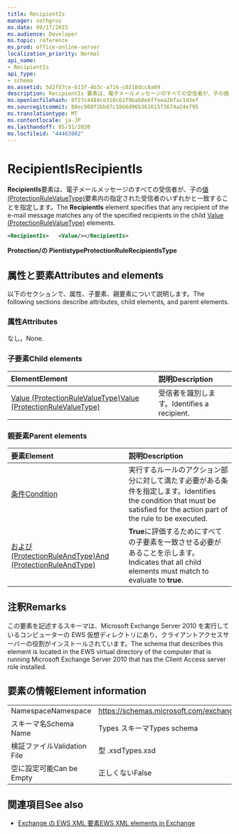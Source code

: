 ```yaml
---
title: RecipientIs
manager: sethgros
ms.date: 09/17/2015
ms.audience: Developer
ms.topic: reference
ms.prod: office-online-server
localization_priority: Normal
api_name:
- RecipientIs
api_type:
- schema
ms.assetid: 5d2fd7ce-6137-4b3c-a716-c0218dcc8a09
description: RecipientIs 要素は、電子メールメッセージのすべての受信者が、子の値 (ProtectionRuleValueType) 要素内の指定された受信者のいずれかと一致することを指定します。
ms.openlocfilehash: 8f27c4484ce310c62f9bab0e6ffeea2bfac1d3ef
ms.sourcegitcommit: 88ec988f2bb67c1866d06b361615f3674a24e795
ms.translationtype: MT
ms.contentlocale: ja-JP
ms.lasthandoff: 05/31/2020
ms.locfileid: "44463882"
---
```

# <a name="recipientis"></a><span data-ttu-id="9bac5-103">RecipientIs</span><span class="sxs-lookup"><span data-stu-id="9bac5-103">RecipientIs</span></span>

<span data-ttu-id="9bac5-104">**RecipientIs**要素は、電子メールメッセージのすべての受信者が、子の[値 (ProtectionRuleValueType)](value-protectionrulevaluetype.md)要素内の指定された受信者のいずれかと一致することを指定します。</span><span class="sxs-lookup"><span data-stu-id="9bac5-104">The **RecipientIs** element specifies that any recipient of the e-mail message matches any of the specified recipients in the child [Value (ProtectionRuleValueType)](value-protectionrulevaluetype.md) elements.</span></span> 
  
```xml
<RecipientIs>   <Value/></RecipientIs>
```

 <span data-ttu-id="9bac5-105">**Protection/の Pientistype**</span><span class="sxs-lookup"><span data-stu-id="9bac5-105">**ProtectionRuleRecipientIsType**</span></span>
## <a name="attributes-and-elements"></a><span data-ttu-id="9bac5-106">属性と要素</span><span class="sxs-lookup"><span data-stu-id="9bac5-106">Attributes and elements</span></span>

<span data-ttu-id="9bac5-107">以下のセクションで、属性、子要素、親要素について説明します。</span><span class="sxs-lookup"><span data-stu-id="9bac5-107">The following sections describe attributes, child elements, and parent elements.</span></span>
  
### <a name="attributes"></a><span data-ttu-id="9bac5-108">属性</span><span class="sxs-lookup"><span data-stu-id="9bac5-108">Attributes</span></span>

<span data-ttu-id="9bac5-109">なし。</span><span class="sxs-lookup"><span data-stu-id="9bac5-109">None.</span></span>
  
### <a name="child-elements"></a><span data-ttu-id="9bac5-110">子要素</span><span class="sxs-lookup"><span data-stu-id="9bac5-110">Child elements</span></span>

|<span data-ttu-id="9bac5-111">**Element**</span><span class="sxs-lookup"><span data-stu-id="9bac5-111">**Element**</span></span>|<span data-ttu-id="9bac5-112">**説明**</span><span class="sxs-lookup"><span data-stu-id="9bac5-112">**Description**</span></span>|
|:-----|:-----|
|[<span data-ttu-id="9bac5-113">Value (ProtectionRuleValueType)</span><span class="sxs-lookup"><span data-stu-id="9bac5-113">Value (ProtectionRuleValueType)</span></span>](value-protectionrulevaluetype.md) <br/> |<span data-ttu-id="9bac5-114">受信者を識別します。</span><span class="sxs-lookup"><span data-stu-id="9bac5-114">Identifies a recipient.</span></span>  <br/> |
   
### <a name="parent-elements"></a><span data-ttu-id="9bac5-115">親要素</span><span class="sxs-lookup"><span data-stu-id="9bac5-115">Parent elements</span></span>

|<span data-ttu-id="9bac5-116">**要素**</span><span class="sxs-lookup"><span data-stu-id="9bac5-116">**Element**</span></span>|<span data-ttu-id="9bac5-117">**説明**</span><span class="sxs-lookup"><span data-stu-id="9bac5-117">**Description**</span></span>|
|:-----|:-----|
|[<span data-ttu-id="9bac5-118">条件</span><span class="sxs-lookup"><span data-stu-id="9bac5-118">Condition</span></span>](condition.md) <br/> |<span data-ttu-id="9bac5-119">実行するルールのアクション部分に対して満たす必要がある条件を指定します。</span><span class="sxs-lookup"><span data-stu-id="9bac5-119">Identifies the condition that must be satisfied for the action part of the rule to be executed.</span></span>  <br/> |
|[<span data-ttu-id="9bac5-120">および (ProtectionRuleAndType)</span><span class="sxs-lookup"><span data-stu-id="9bac5-120">And (ProtectionRuleAndType)</span></span>](and-protectionruleandtype.md) <br/> |<span data-ttu-id="9bac5-121">**True**に評価するためにすべての子要素を一致させる必要があることを示します。</span><span class="sxs-lookup"><span data-stu-id="9bac5-121">Indicates that all child elements must match to evaluate to **true**.</span></span>  <br/> |
   
## <a name="remarks"></a><span data-ttu-id="9bac5-122">注釈</span><span class="sxs-lookup"><span data-stu-id="9bac5-122">Remarks</span></span>

<span data-ttu-id="9bac5-123">この要素を記述するスキーマは、Microsoft Exchange Server 2010 を実行しているコンピューターの EWS 仮想ディレクトリにあり、クライアントアクセスサーバーの役割がインストールされています。</span><span class="sxs-lookup"><span data-stu-id="9bac5-123">The schema that describes this element is located in the EWS virtual directory of the computer that is running Microsoft Exchange Server 2010 that has the Client Access server role installed.</span></span>
  
## <a name="element-information"></a><span data-ttu-id="9bac5-124">要素の情報</span><span class="sxs-lookup"><span data-stu-id="9bac5-124">Element information</span></span>

|||
|:-----|:-----|
|<span data-ttu-id="9bac5-125">Namespace</span><span class="sxs-lookup"><span data-stu-id="9bac5-125">Namespace</span></span>  <br/> |https://schemas.microsoft.com/exchange/services/2006/types  <br/> |
|<span data-ttu-id="9bac5-126">スキーマ名</span><span class="sxs-lookup"><span data-stu-id="9bac5-126">Schema Name</span></span>  <br/> |<span data-ttu-id="9bac5-127">Types スキーマ</span><span class="sxs-lookup"><span data-stu-id="9bac5-127">Types schema</span></span>  <br/> |
|<span data-ttu-id="9bac5-128">検証ファイル</span><span class="sxs-lookup"><span data-stu-id="9bac5-128">Validation File</span></span>  <br/> |<span data-ttu-id="9bac5-129">型 .xsd</span><span class="sxs-lookup"><span data-stu-id="9bac5-129">Types.xsd</span></span>  <br/> |
|<span data-ttu-id="9bac5-130">空に設定可能</span><span class="sxs-lookup"><span data-stu-id="9bac5-130">Can be Empty</span></span>  <br/> |<span data-ttu-id="9bac5-131">正しくない</span><span class="sxs-lookup"><span data-stu-id="9bac5-131">False</span></span>  <br/> |
   
## <a name="see-also"></a><span data-ttu-id="9bac5-132">関連項目</span><span class="sxs-lookup"><span data-stu-id="9bac5-132">See also</span></span>



- [<span data-ttu-id="9bac5-133">Exchange の EWS XML 要素</span><span class="sxs-lookup"><span data-stu-id="9bac5-133">EWS XML elements in Exchange</span></span>](ews-xml-elements-in-exchange.md)

